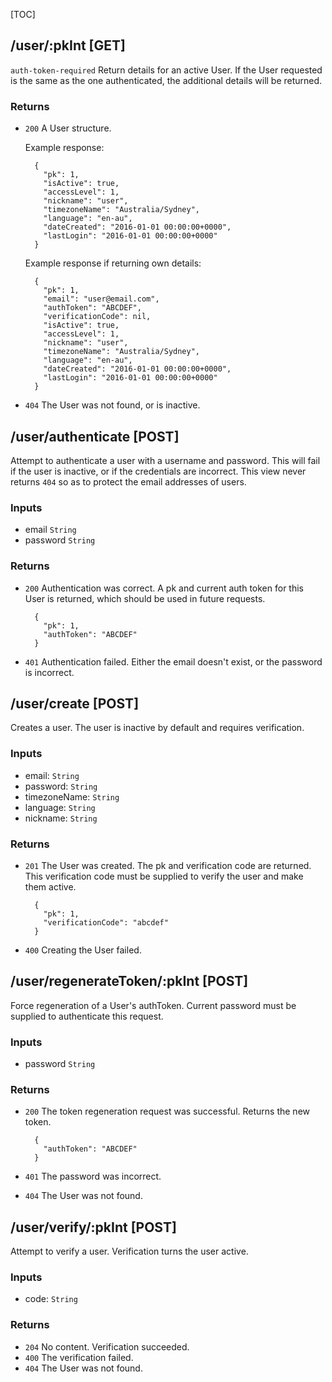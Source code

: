 [TOC]

## /user/:pkInt [GET]

`auth-token-required`
Return details for an active User. If the User requested is the same as the one authenticated, the additional
details will be returned.

### Returns

- `200` A User structure.

    Example response:
    
        {
          "pk": 1,
          "isActive": true,
          "accessLevel": 1,
          "nickname": "user",
          "timezoneName": "Australia/Sydney",
          "language": "en-au",
          "dateCreated": "2016-01-01 00:00:00+0000",
          "lastLogin": "2016-01-01 00:00:00+0000"
        }
    
    Example response if returning own details:
    
        {
          "pk": 1,
          "email": "user@email.com",
          "authToken": "ABCDEF",
          "verificationCode": nil,
          "isActive": true,
          "accessLevel": 1,
          "nickname": "user",
          "timezoneName": "Australia/Sydney",
          "language": "en-au",
          "dateCreated": "2016-01-01 00:00:00+0000",
          "lastLogin": "2016-01-01 00:00:00+0000"
        }

- `404` The User was not found, or is inactive.


## /user/authenticate [POST]

Attempt to authenticate a user with a username and password. This will fail if the user is inactive, or if the
credentials are incorrect. This view never returns `404` so as to protect the email addresses of users.

### Inputs

- email `String`
- password `String`

### Returns

- `200` Authentication was correct. A pk and current auth token for this User is returned, which should be used in
        future requests.
        
        {
          "pk": 1,
          "authToken": "ABCDEF"
        }
        
- `401` Authentication failed. Either the email doesn't exist, or the password is incorrect.

    

## /user/create [POST]

Creates a user. The user is inactive by default and requires verification.

### Inputs

- email: `String`
- password: `String`
- timezoneName: `String`
- language: `String`
- nickname: `String`

### Returns

- `201` The User was created. The pk and verification code are returned. This verification code must be supplied to
        verify the user and make them active.
        
        {
          "pk": 1,
          "verificationCode": "abcdef"
        }
        
- `400` Creating the User failed.


## /user/regenerateToken/:pkInt [POST]

Force regeneration of a User's authToken. Current password must be supplied to authenticate this request.

### Inputs

- password `String`

### Returns

- `200` The token regeneration request was successful. Returns the new token.

        {
          "authToken": "ABCDEF"
        }

- `401` The password was incorrect.
- `404` The User was not found.


## /user/verify/:pkInt [POST]

Attempt to verify a user. Verification turns the user active.

### Inputs

- code: `String`
    
### Returns

- `204` No content. Verification succeeded.
- `400` The verification failed.
- `404` The User was not found.
